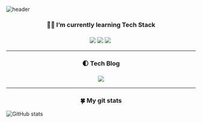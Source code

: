 ![header](https://capsule-render.vercel.app/api?type=soft&color=auto&height=150&section=header&text=HoSeongKang&fontSize=70&animation=twinkling)


<h3 align="center">🧑‍💻 I’m currently learning Tech Stack</h3>

<h3 align="center"><img src="https://img.shields.io/badge/C-A8B9CC?style=flat-square&logo=C&logoColor=white"/></a>&nbsp<img src="https://img.shields.io/badge/Swift-F29661?style=flat-square&logo=Swift&logoColor=white"/></a>&nbsp<img src="https://img.shields.io/badge/Firebase-FFE400?style=flat-square&logo=Firebase&logoColor=white"/></a>&nbsp</h3>
 
---
 <h3 align="center">🌓 Tech Blog</h3>

 <h3 align="center"><a href="https://www.notion.so/camosss-237308dc0bf4403c854546d1a20e886d"><img src="https://img.shields.io/badge/Notion-A6A6A6?style=flat-square&logo=Notion&logoColor=white&link=https://www.notion.so/camosss-237308dc0bf4403c854546d1a20e886d)"/></a></h3>

---
 <h3 align="center">🍀 My git stats</h3>
 
![GitHub stats](https://github-readme-stats.vercel.app/api?username=camosss&show_icons=true&theme=radical)
